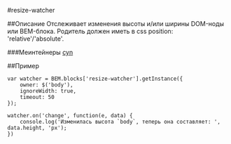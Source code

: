#resize-watcher

##Описание
Отслеживает изменения высоты и/или ширины DOM-ноды или BEM-блока.
Родитель должен иметь в css position: 'relative'/'absolute'.

###Меинтейнеры
[cyn](https://staff.yandex-team.ru/cyn)

##Пример
```(js)
var watcher = BEM.blocks['resize-watcher'].getInstance({
    owner: $('body'),
    ignoreWidth: true,
    timeout: 50
});

watcher.on('change', function(e, data) {
    console.log('Изменилась высота `body`, теперь она составляет: ', data.height, 'px');
})
```
